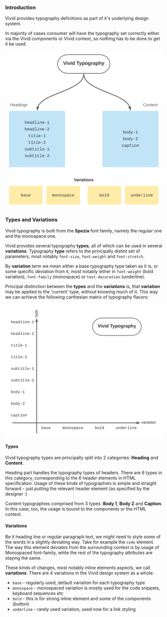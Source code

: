 ### Introduction

Vivid provides typography definitions as part of it's underlying design system.

In majority of cases consumer will have the typography set correctly either via the Vivid components or Vivid context, so nothing has to be done to get it be used.

![Vivid typography structure](typography-system-topology.svg)

### Types and Variations

Vivid typography is built from the **Spezia** font family, namely the regular one and the monospace one.

Vivid provides several typography **types**, all of which can be used in several **variations**.
Typography **type** refers to the principally distint set of parameters, most notably `font-size`, `font-weight` and `font-stretch`.

By **variation** term we mean either a base typography type taken as it is, or some specific deviation from it, most notably either in `font-weight` (bold variation), `font-family` (monospace) or `text-decoration` (underline).

Principal distinction between the **types** and the **variations** is, that **variation** may be applied to the 'current' type, without knowing much of it. This way we can achieve the following carthesian matrix of typography flavors:

![Vivid typography permutations](typography-system-permutations.svg)

#### Types

Vivid typography types are principally split into 2 categories: **Heading** and **Content**.

Heading part handles the typography types of headers.
There are 6 types in this category, corresponding to the 6 header elements in HTML specification.
Usage of these kinds of typographies is simple and straight forward - just putting the relevant header element (as specified by the designer :)

Content typographies comprised from 3 types: **Body 1**, **Body 2** and **Caption**.
In this case, too, the usage is bound to the components or the HTML context.

#### Variations

Be it heading line or regular paragraph text, we might need to style some of the words in a slightly deviating way.
Take for example the `code` element. The way this element deviates from the surrounding context is by usage of Monospaced font-family, while the rest of the typography attributes are staying the same.

These kinds of changes, most notably inline elements aspects, we call **variations**.
There are 4 variations in the Vivid design system as a whole:
* `base` - regularly used, default variation for each typography type
* `monospace` - monospaced variation is mostly used for the code snippets, keyboard sequences etc
* `bold` - this is for strong inline element and some of the components (button)
* `underline` - rarely used variation, used now for a link styling
